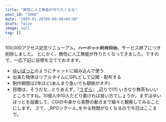 ```yaml
---
title: "無性に人工無能が作りたくなる"
post_id: "3068"
date: "2003-01-20T00:00:00+09:00"
draft: false
image: null
tag: []
---
```



100,000アクセス記念リニューアル。<del>ハーボット飼育開始</del>。サービス終了につき削除しました。 とにかく、無性に人工無能が作りたくなってきました。ですので、一応下記に目標を立てておきます。

  * [ゆいぼっと](http://www.mirai.ne.jp/%7Emikeneko/yuibot/yui/chat/free/Bot/bot.html)のようにチャットに組み込んで使う
  * 出来た物体はリアルタイムにGPLとして公開・配布する
  * 制作期間は2年ほど(あんまり急いでも頓挫がオチ)
  * 目標は、そうだな…とりあえず_『[うずら](http://www.din.or.jp/%7Eohzaki/uzura.htm)』_辺りで(!!)
いきなり無茶もいいところですね。10億人中10人たどり着ければ良い方でしょうか。まずはゆいぼっとを設置して、CGIの中身から実際の動きまで細々と観察してみることにします。 さて、_RPGツクール_をやる時間がなくなるので今日はここまで。
